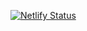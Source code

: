 [![Netlify Status](https://api.netlify.com/api/v1/badges/6ec6421a-9381-4b13-bf3e-0c89d3ad04b1/deploy-status)](https://app.netlify.com/sites/faithcenter/deploys)
